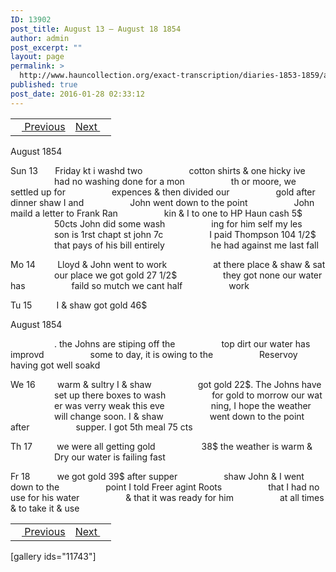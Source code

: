 ```yaml
---
ID: 13902
post_title: August 13 – August 18 1854
author: admin
post_excerpt: ""
layout: page
permalink: >
  http://www.hauncollection.org/exact-transcription/diaries-1853-1859/august-13-august-18-1854/
published: true
post_date: 2016-01-28 02:33:12
---
```

<table style="width: 100%;" align="center">
<tbody>
<tr>
<td><a href="http://www.hauncollection.org/diaries-1853-1859/august-7-august-12-1854/"><img src="https://lh3.googleusercontent.com/-EFJpxxNiPNw/VqgtWBCZrMI/AAAAAAAAAFU/WfY4lPFWWkg/s800-Ic42/Soeb-Plain-Arrows-8-10px.png" alt="" width="10" height="10" /> Previous</a></td>
<td style="text-align: right;"><a href="http://www.hauncollection.org/diaries-1853-1859/august-18-august-22-1854/">Next <img src="https://lh3.googleusercontent.com/-67k0cYlpXHw/VqgtWKz1MXI/AAAAAAAAAFU/k9PW_Piyurk/s800-Ic42/Soeb-Plain-Arrows-5-10px.png" alt="" width="10" height="10" /></a></td>
</tr>
</tbody>
</table>
August 1854

Sun 13       Friday kt i washd two
<span style="margin-left: 70px;">cotton shirts &amp; one hicky ive
<span style="margin-left: 70px;">had no washing done for a mon
<span style="margin-left: 70px;">th or moore, we settled up for
<span style="margin-left: 70px;">expences &amp; then divided our
<span style="margin-left: 70px;">gold after dinner shaw I and
<span style="margin-left: 70px;">John went down to the point
<span style="margin-left: 70px;">John maild a letter to Frank Ran
<span style="margin-left: 70px;">kin &amp; I to one to HP Haun cash 5$
<span style="margin-left: 70px;">50cts John did some wash
<span style="margin-left: 70px;">ing for him self my les
<span style="margin-left: 70px;">son is 1rst chapt st john 7c
<span style="margin-left: 70px;">I paid Thompson 104 1/2$
<span style="margin-left: 70px;">that pays of his bill entirely
<span style="margin-left: 70px;">he had against me last fall</span></span></span></span></span></span></span></span></span></span></span></span></span></span>

Mo 14         Lloyd &amp; John went to work
<span style="margin-left: 70px;">at there place &amp; shaw &amp; sat
<span style="margin-left: 70px;">our place we got gold 27 1/2$
<span style="margin-left: 70px;">they got none our water has
<span style="margin-left: 70px;">faild so mutch we cant half
<span style="margin-left: 70px;">work</span></span></span></span></span>

Tu 15          I &amp; shaw got gold 46$

August 1854

<span style="margin-left: 70px;">. the Johns are stiping off the
<span style="margin-left: 70px;">top dirt our water has improvd
<span style="margin-left: 70px;">some to day, it is owing to the
<span style="margin-left: 70px;">Reservoy having got well soakd</span></span></span></span>

We 16         warm &amp; sultry I &amp; shaw
<span style="margin-left: 70px;">got gold 22$. The Johns have
<span style="margin-left: 70px;">set up there boxes to wash
<span style="margin-left: 70px;">for gold to morrow our wat
<span style="margin-left: 70px;">er was verry weak this eve
<span style="margin-left: 70px;">ning, I hope the weather
<span style="margin-left: 70px;">will change soon. I &amp; shaw
<span style="margin-left: 70px;">went down to the point after
<span style="margin-left: 70px;">supper. I got 5th meal 75 cts</span></span></span></span></span></span></span></span>

Th 17          we were all getting gold
<span style="margin-left: 70px;">38$ the weather is warm &amp;
<span style="margin-left: 70px;">Dry our water is failing fast</span></span>

Fr 18           we got gold 39$ after supper
<span style="margin-left: 70px;">shaw John &amp; I went down to the
<span style="margin-left: 70px;">point I told Freer agint Roots
<span style="margin-left: 70px;">that I had no use for his water
<span style="margin-left: 70px;">&amp; that it was ready for him
<span style="margin-left: 70px;">at all times &amp; to take it &amp; use</span></span></span></span></span>
<table style="width: 100%;" align="center">
<tbody>
<tr>
<td><a href="http://www.hauncollection.org/diaries-1853-1859/august-7-august-12-1854/"><img src="https://lh3.googleusercontent.com/-EFJpxxNiPNw/VqgtWBCZrMI/AAAAAAAAAFU/WfY4lPFWWkg/s800-Ic42/Soeb-Plain-Arrows-8-10px.png" alt="" width="10" height="10" /> Previous</a></td>
<td style="text-align: right;"><a href="http://www.hauncollection.org/diaries-1853-1859/august-18-august-22-1854/">Next <img src="https://lh3.googleusercontent.com/-67k0cYlpXHw/VqgtWKz1MXI/AAAAAAAAAFU/k9PW_Piyurk/s800-Ic42/Soeb-Plain-Arrows-5-10px.png" alt="" width="10" height="10" /></a></td>
</tr>
</tbody>
</table>
[gallery ids="11743"]
